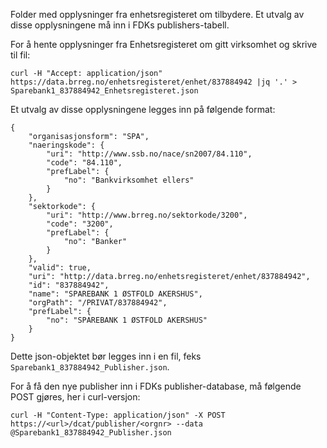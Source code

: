 Folder med opplysninger fra enhetsregisteret om tilbydere. Et utvalg av disse opplysningene må inn i FDKs publishers-tabell.

For å hente opplysninger fra Enhetsregisteret om gitt virksomhet og skrive til fil:

```
curl -H "Accept: application/json"  https://data.brreg.no/enhetsregisteret/enhet/837884942 |jq '.' > Sparebank1_837884942_Enhetsregisteret.json
```

Et utvalg av disse opplysningene legges inn på følgende format:

```
{
    "organisasjonsform": "SPA",
    "naeringskode": {
        "uri": "http://www.ssb.no/nace/sn2007/84.110",
        "code": "84.110",
        "prefLabel": {
            "no": "Bankvirksomhet ellers"
        }
    },
    "sektorkode": {
        "uri": "http://www.brreg.no/sektorkode/3200",
        "code": "3200",
        "prefLabel": {
            "no": "Banker"
        }
    },
    "valid": true,
    "uri": "http://data.brreg.no/enhetsregisteret/enhet/837884942",
    "id": "837884942",
    "name": "SPAREBANK 1 ØSTFOLD AKERSHUS",
    "orgPath": "/PRIVAT/837884942",
    "prefLabel": {
        "no": "SPAREBANK 1 ØSTFOLD AKERSHUS"
    }
}
```

Dette json-objektet bør legges inn i en fil, feks `Sparebank1_837884942_Publisher.json`.

For å få den nye publisher inn i FDKs publisher-database, må følgende POST gjøres, her i curl-versjon:

```
curl -H "Content-Type: application/json" -X POST https://<url>/dcat/publisher/<orgnr> --data @Sparebank1_837884942_Publisher.json
```
